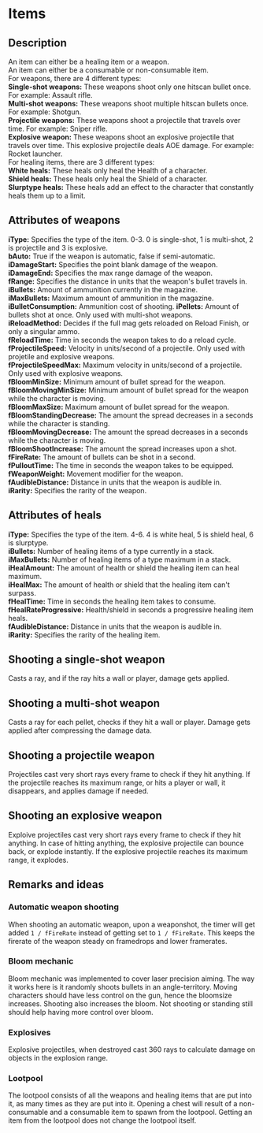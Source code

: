 # Items
## Description
An item can either be a healing item or a weapon.  
An item can either be a consumable or non-consumable item.  
For weapons, there are 4 different types:  
**Single-shot weapons:** These weapons shoot only one hitscan bullet once. For example: Assault rifle.  
**Multi-shot weapons:** These weapons shoot multiple hitscan bullets once. For example: Shotgun.  
**Projectile weapons:** These weapons shoot a projectile that travels over time. For example: Sniper rifle.  
**Explosive weapon:** These weapons shoot an explosive projectile that travels over time. This explosive projectile deals AOE damage. For example: Rocket launcher.  
For healing items, there are 3 different types:  
**White heals:**  These heals only heal the Health of a character.  
**Shield heals:** These heals only heal the Shield of a character.  
**Slurptype heals:** These heals add an effect to the character that constantly heals them up to a limit.  

## Attributes of weapons
**iType:** Specifies the type of the item. 0-3. 0 is single-shot, 1 is multi-shot, 2 is projectile and 3 is explosive.  
**bAuto:** True if the weapon is automatic, false if semi-automatic.  
**iDamageStart:** Specifies the point blank damage of the weapon.  
**iDamageEnd:** Specifies the max range damage of the weapon.  
**fRange:** Specifies the distance in units that the weapon's bullet travels in.  
**iBullets:** Amount of ammunition currently in the magazine.  
**iMaxBullets:** Maximum amount of ammunition in the magazine.  
**iBulletConsumption:** Ammunition cost of shooting. 
**iPellets:** Amount of bullets shot at once. Only used with multi-shot weapons.  
**iReloadMethod:** Decides if the full mag gets reloaded on Reload Finish, or only a singular ammo.  
**fReloadTime:** Time in seconds the weapon takes to do a reload cycle.  
**fProjectileSpeed:** Velocity in units/second of a projectile. Only used with projetile and explosive weapons.  
**fProjectileSpeedMax:** Maximum velocity in units/second of a projectile. Only used with explosive weapons.  
**fBloomMinSize:** Minimum amount of bullet spread for the weapon.  
**fBloomMovingMinSize:** Minimum amount of bullet spread for the weapon while the character is moving.  
**fBloomMaxSize:** Maximum amount of bullet spread for the weapon.  
**fBloomStandingDecrease:** The amount the spread decreases in a seconds while the character is standing.  
**fBloomMovingDecrease:** The amount the spread decreases in a seconds while the character is moving.  
**fBloomShootIncrease:** The amount the spread increases upon a shot.  
**fFireRate:** The amount of bullets can be shot in a second.  
**fPulloutTime:** The time in seconds the weapon takes to be equipped.  
**fWeaponWeight:** Movement modifier for the weapon.  
**fAudibleDistance:** Distance in units that the weapon is audible in.  
**iRarity:** Specifies the rarity of the weapon.  

## Attributes of heals
**iType:** Specifies the type of the item. 4-6. 4 is white heal, 5 is shield heal, 6 is slurptype.  
**iBullets:** Number of healing items of a type currently in a stack.  
**iMaxBullets:** Number of healing items of a type maximum in a stack.  
**iHealAmount:** The amount of health or shield the healing item can heal maximum.  
**iHealMax:** The amount of health or shield that the healing item can't surpass.  
**fHealTime:** Time in seconds the healing item takes to consume.  
**fHealRateProgressive:** Health/shield in seconds a progressive healing item heals.  
**fAudibleDistance:** Distance in units that the weapon is audible in.  
**iRarity:** Specifies the rarity of the healing item.  

## Shooting a single-shot weapon
Casts a ray, and if the ray hits a wall or player, damage gets applied.  
## Shooting a multi-shot weapon
Casts a ray for each pellet, checks if they hit a wall or player. Damage gets applied after compressing the damage data.  
## Shooting a projectile weapon
Projectiles cast very short rays every frame to check if they hit anything. If the projectile reaches its maximum range, or hits a player or wall, it disappears, and applies damage if needed.  
## Shooting an explosive weapon
Exploive projectiles cast very short rays every frame to check if they hit anything. In case of hitting anything, the explosive projectile can bounce back, or explode instantly. If the explosive projectile reaches its maximum range, it explodes.



## Remarks and ideas
### Automatic weapon shooting
When shooting an automatic weapon, upon a weaponshot, the timer will get added `1 / fFireRate` instead of getting set to `1 / fFireRate`. This keeps the firerate of the weapon steady on framedrops and lower framerates.
### Bloom mechanic
Bloom mechanic was implemented to cover laser precision aiming. The way it works here is it randomly shoots bullets in an angle-territory. Moving characters should have less control on the gun, hence the bloomsize increases. Shooting also increases the bloom. Not shooting or standing still should help having more control over bloom.
### Explosives
Explosive projectiles, when destroyed cast 360 rays to calculate damage on objects in the explosion range. 
### Lootpool
The lootpool consists of all the weapons and healing items that are put into it, as many times as they are put into it. 
Opening a chest will result of a non-consumable and a consumable item to spawn from the lootpool. Getting an item from the lootpool does not change the lootpool itself.
